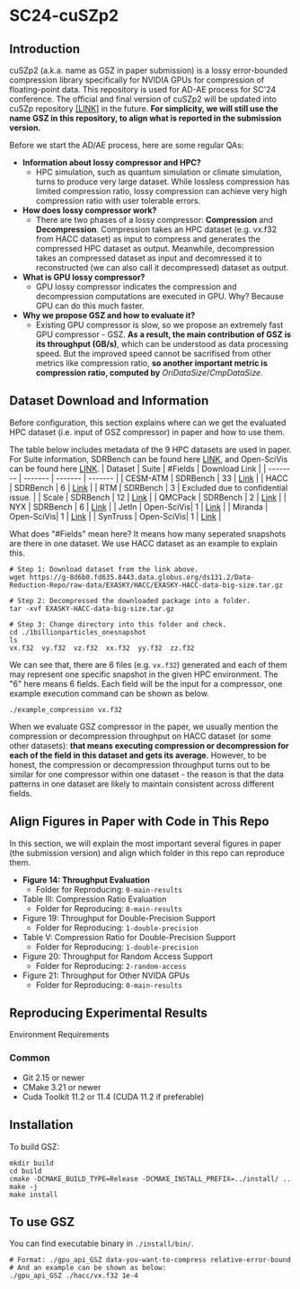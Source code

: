 # SC24-cuSZp2

## Introduction
cuSZp2 (a.k.a. name as GSZ in paper submission) is a lossy error-bounded compression library specifically for NVIDIA GPUs for compression of floating-point data. This repository is used for AD-AE process for SC'24 conference. The official and final version of cuSZp2 will be updated into cuSZp repository [\[LINK\]](https://github.com/szcompressor/cuSZp) in the future. **For simplicity, we will still use the name GSZ in this repository, to align what is reported in the submission version.**

Before we start the AD/AE process, here are some regular QAs:
- **Information about lossy compressor and HPC?**
  - HPC simulation, such as quantum simulation or climate simulation, turns to produce very large dataset. While lossless compression has limited compression ratio, lossy compression can achieve very high compression ratio with user tolerable errors.
- **How does lossy compressor work?**
  - There are two phases of a lossy compressor: **Compression** and **Decompression**. Compression takes an HPC dataset (e.g. vx.f32 from HACC dataset) as input to compress and generates the compressed HPC dataset as output. Meanwhile, decompression takes an compressed dataset as input and decomressed it to reconstructed (we can also call it decompressed) dataset as output.
- **What is GPU lossy compressor?**
  - GPU lossy compressor indicates the compression and decompression computations are executed in GPU. Why? Because GPU can do this much faster.
- **Why we propose GSZ and how to evaluate it?**
  - Existing GPU compressor is slow, so we propose an extremely fast GPU compressor - GSZ. **As a result, the main contribution of GSZ is its throughput (GB/s)**, which can be understood as data processing speed. But the improved speed cannot be sacrifised from other metrics like compression ratio, **so another important metric is compression ratio, computed by** $OriDataSize/CmpDataSize$.

## Dataset Download and Information
Before configuration, this section explains where can we get the evaluated HPC dataset (i.e. input of GSZ compressor) in paper and how to use them.

The table below includes metadata of the 9 HPC datasets are used in paper. For Suite information, SDRBench can be found here [LINK](https://sdrbench.github.io/), and Open-SciVis can be found here [LINK](https://klacansky.com/open-scivis-datasets/).
| Dataset  | Suite      |  #Fields | Download Link      |
| -------- | -------    | -------  | -------   |
| CESM-ATM | SDRBench   |    33    | [Link](https://g-8d6b0.fd635.8443.data.globus.org/ds131.2/Data-Reduction-Repo/raw-data/CESM-ATM/SDRBENCH-CESM-ATM-26x1800x3600.tar.gz)  |
| HACC     | SDRBench   |    6     | [Link](https://g-8d6b0.fd635.8443.data.globus.org/ds131.2/Data-Reduction-Repo/raw-data/EXASKY/HACC/EXASKY-HACC-data-big-size.tar.gz)    |
| RTM      | SDRBench   |    3     | Excluded due to confidential issue.     |
| Scale    | SDRBench   |    12    | [Link](https://g-8d6b0.fd635.8443.data.globus.org/ds131.2/Data-Reduction-Repo/raw-data/SCALE_LETKF/SDRBENCH-SCALE-98x1200x1200.tar.gz) |
| QMCPack  | SDRBench   |    2     | [Link](https://g-8d6b0.fd635.8443.data.globus.org/ds131.2/Data-Reduction-Repo/raw-data/QMCPack/SDRBENCH-QMCPack.tar.gz)  |
| NYX      | SDRBench   |    6     |  [Link](https://g-8d6b0.fd635.8443.data.globus.org/ds131.2/Data-Reduction-Repo/raw-data/EXASKY/NYX/SDRBENCH-EXASKY-NYX-512x512x512.tar.gz)      |
| JetIn    | Open-SciVis|    1     | [Link](https://klacansky.com/open-scivis-datasets/jicf_q/jicf_q_1408x1080x1100_float32.raw)  |
| Miranda  | Open-SciVis|    1     | [Link](https://klacansky.com/open-scivis-datasets/miranda/miranda_1024x1024x1024_float32.raw)  |
| SynTruss | Open-SciVis|    1     | [Link](https://klacansky.com/open-scivis-datasets/synthetic_truss_with_five_defects/synthetic_truss_with_five_defects_1200x1200x1200_float32.raw) |

What does "#Fields" mean here? It means how many seperated snapshots are there in one dataset. We use HACC dataset as an example to explain this.
```shell
# Step 1: Download dataset from the link above.
wget https://g-8d6b0.fd635.8443.data.globus.org/ds131.2/Data-Reduction-Repo/raw-data/EXASKY/HACC/EXASKY-HACC-data-big-size.tar.gz

# Step 2: Decompressed the downloaded package into a folder.
tar -xvf EXASKY-HACC-data-big-size.tar.gz

# Step 3: Change directory into this folder and check.
cd ./1billionparticles_onesnapshot
ls
vx.f32  vy.f32  vz.f32  xx.f32  yy.f32  zz.f32
```
We can see that, there are 6 files (e.g. ```vx.f32```) generated and each of them may represent one specific snapshot in the given HPC environment.
The "6" here means 6 fields.
Each field will be the input for a compressor, one example execution command can be shown as below.
```shell
./example_compression vx.f32
```

When we evaluate GSZ compressor in the paper, we usually mention the compression or decompression throughput on HACC dataset (or some other datasets): **that means executing compression or decompression for each of the field in this dataset and gets its average**.
However, to be honest, the compression or decompression throughput turns out to be similar for one compressor within one dataset - the reason is that the data patterns in one dataset are likely to maintain consistent across different fields.

## Align Figures in Paper with Code in This Repo
In this section, we will explain the most important several figures in paper (the submission version) and align which folder in this repo can reproduce them.
- **Figure 14: Throughput Evaluation**
  - Folder for Reproducing: ```0-main-results```
- Table III: Compression Ratio Evaluation
  - Folder for Reproducing: ```0-main-results```
- Figure 19: Throughput for Double-Precision Support
  - Folder for Reproducing: ```1-double-precision```
- Table V: Compression Ratio for Double-Precision Support
  - Folder for Reproducing: ```1-double-precision```
- Figure 20: Throughput for Random Access Support
  - Folder for Reproducing: ```2-random-access```
- Figure 21: Throughput for Other NVIDA GPUs
  - Folder for Reproducing: ```0-main-results```


## Reproducing Experimental Results

Environment Requirements
### Common
- Git 2.15 or newer
- CMake 3.21 or newer
- Cuda Toolkit 11.2 or 11.4 (CUDA 11.2 if preferable)

## Installation
To build GSZ:
```
mkdir build
cd build
cmake -DCMAKE_BUILD_TYPE=Release -DCMAKE_INSTALL_PREFIX=../install/ ..
make -j
make install
```


## To use GSZ
You can find executable binary in ```./install/bin/```.
```
# Format: ./gpu_api_GSZ data-you-want-to-compress relative-error-bound
# And an example can be shown as below:
./gpu_api_GSZ ./hacc/vx.f32 1e-4
```